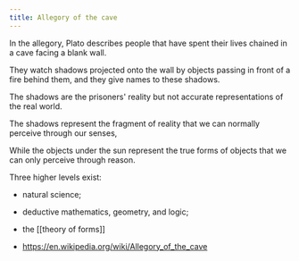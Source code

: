 ```yaml
---
title: Allegory of the cave
---
```


In the allegory, Plato describes people that have spent their lives chained in a cave facing a blank wall.  

They watch shadows projected onto the wall by objects passing in front of a fire behind them, and they give names to these shadows.  

The shadows are the prisoners' reality but not accurate representations of the real world.  

The shadows represent the fragment of reality that we can normally perceive through our senses,  

While the objects under the sun represent the true forms of objects that we can only perceive through reason.  

Three higher levels exist:  
- natural science;  
- deductive mathematics, geometry, and logic;  
- the [[theory of forms]]  

- https://en.wikipedia.org/wiki/Allegory_of_the_cave  
